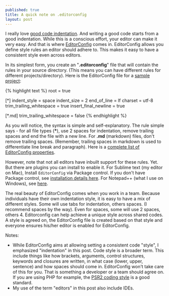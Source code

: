 ```yaml
---
published: true
title: A quick note on .editorconfig
layout: post
---
```

I really love [good code indentation](http://obem.be/2012/09/29/code-indention-it-is-this-simple.html). And writing a good code starts from a good indentation. While this is a conscious effort, your editor can make it very easy. And that is where [EditorConfig](http://editorconfig.org/) comes in. EditorConfig allows you define style rules an editor should adhere to. This makes it easy to have a consistent style even across editors.

In its simplest form, you create an "**.editorconfig**" file that will contain the rules in your source directory. (This means you can have different rules for different projects/directory). Here is the EditorConfig file for a [sample project](https://github.com/kehers/fave):

{% highlight text %}
root = true

[*]
indent_style = space
indent_size = 2
end_of_line = lf
charset = utf-8
trim_trailing_whitespace = true
insert_final_newline = true

[*.md]
trim_trailing_whitespace = false
{% endhighlight %}

As you will notice, the syntax is simple and self-explanatory. The rule simple says - for all file types (__*__), use 2 spaces for indentation, remove trailing spaces and end the file with a new line. For **.md** (markdown) files, don't remove trailing spaces. (Remember, trailing spaces in markdown is used to differentiate line break and paragraph). Here is a [complete list of EditorConfig properties](https://github.com/editorconfig/editorconfig/wiki/EditorConfig-Properties).

However, note that not all editors have inbuilt support for these rules. Yet. But there are plugins you can install to enable it. For Sublime text (my editor on Mac), Install ```EditorConfig``` via Package control. If you don't have Package control, see [installation details here](https://packagecontrol.io/installation). For Notepad++ (what I use on Windows), see [here](https://github.com/editorconfig/editorconfig-notepad-plus-plus#readme).

The real beauty of EditorConfig comes when you work in a team. Because individuals have their own indentation style, it is easy to have a mix of different styles. Some will use tabs for indentation, others spaces. (I recommend spaces by the way). Even for spaces, some will use 2 spaces, others 4. Editorconfig can help achieve a unique style across shared codes. A style is agreed on, the EditorConfig file is created based on that style and everyone ensures his/her editor is enabled for EditorConfig.

Notes:

- While EditorConfig aims at allowing setting a consistent code "style", I emphasized "indentation" in this post. Code style is a broader term. This include things like how brackets, arguments, control structures, keywords and closures are written, in what case (lower, upper, sentence) and how spaces should come in. EditorConfig won't take care of this for you. That is something a developer or a team should agree on. If you are using PHP for example, the [PSR2 coding style](http://www.php-fig.org/psr/psr-2/) is a good standard.
- My use of the term "editors" in this post also include IDEs.